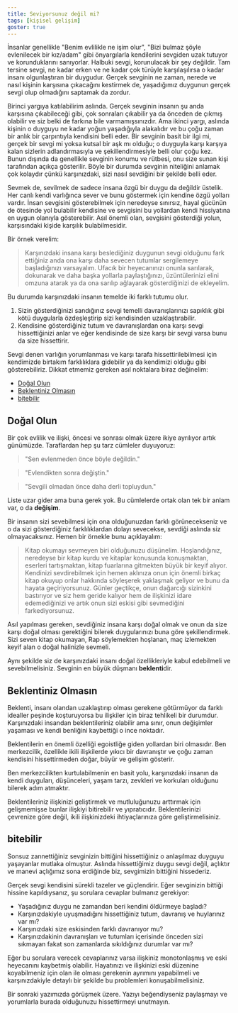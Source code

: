 ```yaml
---
title: Seviyorsunuz değil mi?
tags: [kişisel gelişim]
goster: true
---
```


İnsanlar genellikle "Benim evlilikle ne işim olur", "Bizi bulmaz şöyle evlenilecek bir kız/adam" gibi önyargılarla kendilerini sevgiden uzak tutuyor ve korunduklarını sanıyorlar. Halbuki sevgi, korunulacak bir şey değildir. Tam tersine sevgi, ne kadar erken ve ne kadar çok türüyle karşılaşılırsa o kadar insanı olgunlaştıran bir duygudur. Gerçek sevginin ne zaman, nerede ve nasıl kişinin karşısına çıkacağını kestirmek de, yaşadığımız duygunun gerçek sevgi olup olmadığını saptamak da zordur.

Birinci yargıya katılabilirim aslında. Gerçek sevginin insanın şu anda karşısına çıkabileceği gibi, çok sonraları çıkabilir ya da önceden de çıkmış olabilir ve siz belki de farkına bile varmamışsınızdır. Ama ikinci yargı, aslında kişinin o duyguyu ne kadar yoğun yaşadığıyla alakalıdır ve bu çoğu zaman bir anlık bir çarpıntıyla kendisini belli eder. Bir sevginin basit bir ilgi mi, gerçek bir sevgi mi yoksa kutsal bir aşk mı olduğu; o duyguyla karşı karşıya kalan sizlerin adlandırmasıyla ve şekillendirmesiyle belli olur çoğu kez. Bunun dışında da genellikle sevginin konumu ve rütbesi, onu size sunan kişi tarafından açıkça gösterilir. Böyle bir durumda sevginin niteliğini anlamak çok kolaydır çünkü karşınızdaki, sizi nasıl sevdiğini bir şekilde belli eder.

Sevmek de, sevilmek de sadece insana özgü bir duygu da değildir üstelik. Her canlı kendi varlığınca sever ve bunu göstermek için kendine özgü yolları vardır. İnsan sevgisini gösterebilmek için neredeyse sınırsız, hayal gücünün de ötesinde yol bulabilir kendisine ve sevgisini bu yollardan kendi hissiyatına en uygun olanıyla gösterebilir. Asıl önemli olan, sevgisini gösterdiği yolun, karşısındaki kişide karşılık bulabilmesidir.

Bir örnek verelim:

> Karşınızdaki insana karşı beslediğiniz duygunun sevgi olduğunu fark ettiğiniz anda ona karşı daha sevecen tutumlar sergilemeye başladığınızı varsayalım. Ufacık bir heyecanınızı onunla sarılarak, dokunarak ve daha başka yollarla paylaştığınızı, üzüntülerinizi elini omzuna atarak ya da ona sarılıp ağlayarak gösterdiğinizi de ekleyelim.

Bu durumda karşınızdaki insanın temelde iki farklı tutumu olur.

1. Sizin gösterdiğinizi sandığınız sevgi temelli davranışlarınızı sapıklık gibi kötü duygularla özdeşleştirip sizi kendisinden uzaklaştırabilir.
2. Kendisine gösterdiğiniz tutum ve davranışlardan ona karşı sevgi hissettiğinizi anlar ve eğer kendisinde de size karşı bir sevgi varsa bunu da size hissettirir.

Sevgi denen varlığın yorumlanması ve karşı tarafa hissettirilebilmesi için kendimizde birtakım farklılıklara gidebilir ya da kendimizi olduğu gibi gösterebiliriz. Dikkat etmemiz gereken asıl noktalara biraz değinelim:

-   [Doğal Olun](#doğal-olun)
-   [Beklentiniz Olmasın](#beklentiniz-olmasın)
-   [bitebilir](#bitebilir)

## Doğal Olun

Bir çok evlilik ve ilişki, öncesi ve sonrası olmak üzere ikiye ayrılıyor artık günümüzde. Taraflardan hep şu tarz cümleler duyuyoruz:

> "Sen evlenmeden önce böyle değildin."

> "Evlendikten sonra değiştin."

> "Sevgili olmadan önce daha derli topluydun."

Liste uzar gider ama buna gerek yok. Bu cümlelerde ortak olan tek bir anlam var, o da **değişim**.

Bir insanın sizi sevebilmesi için ona olduğunuzdan farklı görünecekseniz ve o da sizi gösterdiğiniz farklılıklardan dolayı sevecekse, sevdiği aslında siz olmayacaksınız. Hemen bir örnekle bunu açıklayalım:

> Kitap okumayı sevmeyen biri olduğunuzu düşünelim. Hoşlandığınız, neredeyse bir kitap kurdu ve kitaplar konusunda konuşmaktan, eserleri tartışmaktan, kitap fuarlarına gitmekten büyük bir keyif alıyor. Kendinizi sevdirebilmek için hemen aklınıza onun için önemli birkaç kitap okuyup onlar hakkında söyleşerek yaklaşmak geliyor ve bunu da hayata geçiriyorsunuz. Günler geçtikçe, onun dağarcığı sizinkini bastırıyor ve siz hem geride kalıyor hem de ilişkinizi idare  edemediğinizi ve artık onun sizi eskisi gibi sevmediğini farkediyorsunuz.

Asıl yapılması gereken, sevdiğiniz insana karşı doğal olmak ve onun da size karşı doğal olması gerektiğini bilerek duygularınızı buna göre şekillendirmek. Sizi seven kitap okumayan, Rap söylemekten hoşlanan, maç izlemekten keyif alan o doğal halinizle sevmeli.

Aynı şekilde siz de karşınızdaki insanı doğal özellikleriyle kabul edebilmeli ve sevebilmelisiniz. Sevginin en büyük düşmanı **beklenti**dir.

## Beklentiniz Olmasın

Beklenti, insanı olandan uzaklaştırıp olması gerekene götürmüyor da farklı idealler peşinde koşturuyorsa bu ilişkiler için biraz tehlikeli bir durumdur. Karşınızdaki insandan beklentileriniz olabilir ama sınır, onun değişimler yaşaması ve kendi benliğini kaybettiği o ince noktadır.

Beklentilerin en önemli özelliği egoistliğe giden yollardan biri olmasıdır. Ben merkezcilik, özellikle ikili ilişkilerde yıkıcı bir davranıştır ve çoğu zaman kendisini hissettirmeden doğar, büyür ve gelişim gösterir.

Ben merkezcilikten kurtulabilmenin en basit yolu, karşınızdaki insanın da kendi duyguları, düşünceleri, yaşam tarzı, zevkleri ve korkuları olduğunu bilerek adım atmaktır.

Beklentileriniz ilişkinizi geliştirmek ve mutluluğunuzu arttırmak için gelişmemişse bunlar ilişkiyi bitirebilir ve yıpratıcıdır. Beklentilerinizi çevrenize göre değil, ikili ilişkinizdeki ihtiyaçlarınıza göre geliştirmelisiniz.

## bitebilir

Sonsuz zannettiğiniz sevginizin bittiğini hissettiğiniz o anlaşılmaz duyguyu yaşayanlar mutlaka olmuştur. Aslında hissettiğimiz duygu sevgi değil, açlıktır ve manevi açlığımız sona erdiğinde biz, sevgimizin bittiğini hissederiz.

Gerçek sevgi kendisini sürekli tazeler ve güçlendirir. Eğer sevginizin bittiği hissine kapıldıysanız, şu sorulara cevaplar bulmanız gerekiyor:

- Yaşadığınız duygu ne zamandan beri kendini öldürmeye başladı?
- Karşınızdakiyle uyuşmadığını hissettiğiniz tutum, davranış ve huylarınız var mı?
- Karşınızdaki size eskisinden farklı davranıyor mu?
- Karşınızdakinin davranışları ve tutumları içerisinde önceden sizi sıkmayan fakat son zamanlarda sıkıldığınız durumlar var mı?

Eğer bu sorulara verecek cevaplarınız varsa ilişkiniz monotonlaşmış ve eski heyecanını kaybetmiş olabilir. Hayatınızı ve ilişkinizi eski düzenine koyabilmeniz için olan ile olması gerekenin ayrımını yapabilmeli ve karşınızdakiyle detaylı bir şekilde bu problemleri konuşabilmelisiniz.

Bir sonraki yazımızda görüşmek üzere. Yazıyı beğendiyseniz paylaşmayı ve yorumlarla burada olduğunuzu hissettirmeyi unutmayın.
